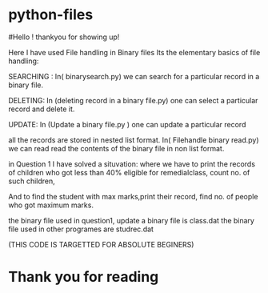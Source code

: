 # python-files

#Hello ! thankyou for showing up!

Here I have used File handling in Binary files
Its the elementary basics of file handling:

SEARCHING : In( binarysearch.py) we can search for a particular record in a binary file.

DELETING: In (deleting record in a binary file.py) one can select a particular record and delete it.

UPDATE: In (Update a binary file.py ) one can update a particular record

all the records are stored in nested list format.
In( Filehandle binary read.py) we can read read the contents of the binary file in non list format.

in Question 1 I have solved a situvation:
where we have to print the records of children who got less than 40%
eligible for remedialclass, count no. of such children,

And to find the student with max marks,print their record, find no. of people who got maximum marks.

the binary file used in question1, update a binary file is class.dat
the binary file used in other programes are studrec.dat


(THIS CODE IS TARGETTED FOR ABSOLUTE BEGINERS)
# Thank you for reading

